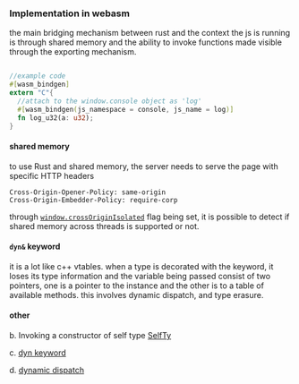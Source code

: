 ### Implementation in webasm

the main bridging mechanism between rust and the context the js is running is through shared memory and the ability to invoke functions made visible through the exporting mechanism. 

```rust

//example code
#[wasm_bindgen]
extern "C"{
  //attach to the window.console object as 'log'
  #[wasm_bindgen(js_namespace = console, js_name = log)]
  fn log_u32(a: u32);
}

```

#### shared memory
to use Rust and shared memory, the server needs to serve the page with specific HTTP headers
```http
Cross-Origin-Opener-Policy: same-origin
Cross-Origin-Embedder-Policy: require-corp
```

through [```window.crossOriginIsolated```](https://developer.mozilla.org/en-US/docs/Web/JavaScript/Reference/Global_Objects/SharedArrayBuffer) flag being set, it is possible to detect if shared memory across threads is supported or not. 

#### ```dyn&``` keyword
it is a lot like c++ vtables. when a type is decorated with the keyword, it loses its type information and the variable being passed consist of two pointers, one is a pointer to the instance and the other is to a table of available methods. this involves dynamic dispatch, and type erasure. 
 
#### other
b. Invoking a constructor of self type [SelfTy](https://doc.rust-lang.org/std/keyword.SelfTy.html)

c. [dyn keyword](https://doc.rust-lang.org/std/keyword.dyn.html)

d. [dynamic dispatch](https://doc.rust-lang.org/book/ch17-02-trait-objects.html)
